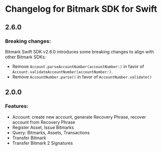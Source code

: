 # Changelog for Bitmark SDK for Swift

## 2.6.0
### Breaking changes:
Bitmark Swift SDK v2.6.0 introduces some breaking changes to align with other Bitmark SDKs:
- Remove `Account.parseAccountNumber(accountNumber:)` in favor of `Account.validateAccountNumber(accountNumber:)`.
- Remove `AccountNumber.parse()` in favor of `AccountNumber.validate()`

## 2.0.0
### Features:
- Account: create new account, generate Recovery Phrase, recover account from Recovery Phrase
- Register Asset, Issue Bitmarks
- Query: Bitmarks, Assets, Transactions
- Transfer Bitmark
- Transfer Bitmark 2 Signatures
